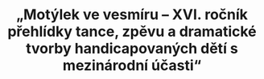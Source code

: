 ---
id: 05ae627e-0389-47a8-8d1d-911f21217219
title: "„Motýlek ve vesmíru – XVI. ročník přehlídky tance, zpěvu a dramatické tvorby handicapovaných dětí s mezinárodní účasti“"
price: 10000
year: 2012
description: "Příspěvek nadačního fondu přispěje k organizaci mezinárodní kulturní akce s dlouholetou tradicí, do níž se bude moci zapojit řada dětí s různými zdravotními postiženími a ukázat široké veřejnosti, jaké všechny talenty se v nich skrývají."
kouskovani: false
locationName: undefined
position:
  lng: 18.1408471722757
  lat: 49.58956032885382
---